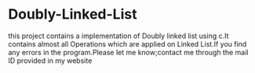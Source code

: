 # Doubly-Linked-List
this project contains a implementation of Doubly linked list using c.It contains almost all Operations which are applied on Linked List.If you find any errors in the program.Please let me know;contact me through the mail ID  provided in my website
